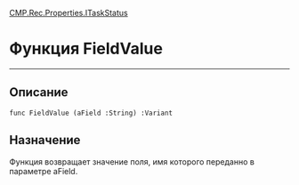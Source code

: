 ﻿---
Link: CMP.Rec.Properties.ITaskStatus.@FieldValue
---

<!---  Навигация
[Имя проекта](#) :
-->
[CMP.Rec.Properties.ITaskStatus](Default)

# Функция FieldValue
---

## Описание

    func FieldValue (aField :String) :Variant

<!--
## Аргументы{#Args}

### Аргумент1

Описание аргумента 1
-->

## Назначение

Функция возвращает значение поля, имя которого переданно в параметре aField.

<!--
## Пример

    FieldValue...
-->

